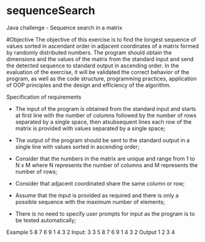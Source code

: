 # sequenceSearch
Java challenge - Sequence search in a matrix


#Objective
The objective of this exercise is to find the longest sequence of values sorted in ascendant order in 
adjacent coordinates of a matrix formed by randomly distributed numbers.
The program should obtain the dimensions and the values of the matrix from the standard input and 
send the detected sequence to standard output in ascending order.
In the evaluation of the exercise, it will be validated the correct behavior of the program, as well as the 
code structure, programming practices, application of OOP principles and the design and efficiency of 
the algorithm.

Specification of requirements 
- The input of the program is obtained from the standard input and starts at first line with the number of 
columns followed by the number of rows separated by a single space, then atsubsequent lines each row 
of the matrix is provided with values separated by a single space;

- The output of the program should be sent to the standard output in a single line with values sorted in 
ascending order;

- Consider that the numbers in the matrix are unique and range from 1 to N x M where N represents the 
number of columns and M represents the number of rows;

- Consider that adjacent coordinated share the same column or row;

- Assume that the input is provided as required and there is only a possible sequence with the maximum 
number of elements;

- There is no need to specify user prompts for input as the program is to be tested automatically;


Example
5 8 7
6 9 1
4 3 2
Input:
3 3
5 8 7
6 9 1
4 3 2
Output
1 2 3 4
